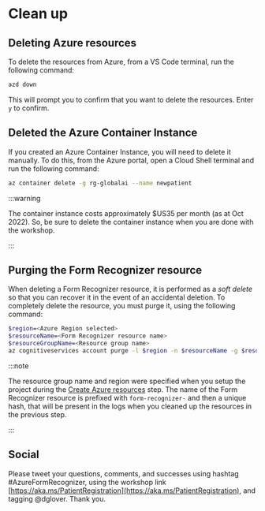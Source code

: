 # Clean up

## Deleting Azure resources

To delete the resources from Azure, from a VS Code terminal, run the following command:

```bash
azd down
```

This will prompt you to confirm that you want to delete the resources. Enter `y` to confirm.

## Deleted the Azure Container Instance

If you created an Azure Container Instance, you will need to delete it manually. To do this, from the Azure portal, open a Cloud Shell terminal and run the following command:

```bash
az container delete -g rg-globalai --name newpatient
```

:::warning

The container instance costs approximately $US35 per month (as at Oct 2022). So, be sure to delete the container instance when you are done with the workshop.

:::

## Purging the Form Recognizer resource

When deleting a Form Recognizer resource, it is performed as a _soft delete_ so that you can recover it in the event of an accidental deletion. To completely delete the resource, you must purge it, using the following command:

```bash
$region=<Azure Region selected>
$resourceName=<Form Recognizer resource name>
$resourceGroupName=<Resource group name>
az cognitiveservices account purge -l $region -n $resourceName -g $resourceGroupName
```

:::note

The resource group name and region were specified when you setup the project during the [Create Azure resources](./20-create-azure-services.md) step. The name of the Form Recognizer resource is prefixed with `form-recognizer-` and then a unique hash, that will be present in the logs when you cleaned up the resources in the previous step.

:::

## Social

Please tweet your questions, comments, and successes using hashtag #AzureFormRecognizer, using the workshop link [https://aka.ms/PatientRegistration](https://aka.ms/PatientRegistration), and tagging @dglover. Thank you.
